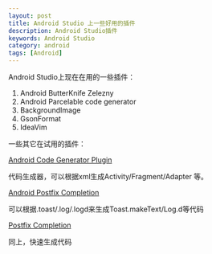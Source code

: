 ```yaml
---
layout: post
title: Android Studio 上一些好用的插件
description: Android Studio插件
keywords: Android Studio
category: android
tags: [Android]
---
```


Android Studio上现在在用的一些插件：

1. Android  ButterKnife Zelezny
2. Android  Parcelable code generator
3. BackgroundImage
4. GsonFormat
5. IdeaVim

一些其它在试用的插件：

[Android Code Generator Plugin](http://plugins.jetbrains.com/plugin/7595?pr=)

代码生成器，可以根据xml生成Activity/Fragment/Adapter 等。

[Android Postfix Completion](http://plugins.jetbrains.com/plugin/7775?pr=)

可以根据.toast/.log/.logd来生成Toast.makeText/Log.d等代码

[Postfix Completion](http://plugins.jetbrains.com/plugin/7342?pr=)

同上，快速生成代码